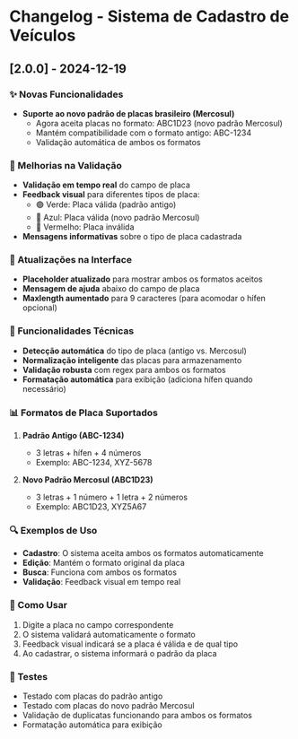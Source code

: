 # Changelog - Sistema de Cadastro de Veículos

## [2.0.0] - 2024-12-19

### ✨ Novas Funcionalidades
- **Suporte ao novo padrão de placas brasileiro (Mercosul)**
  - Agora aceita placas no formato: ABC1D23 (novo padrão Mercosul)
  - Mantém compatibilidade com o formato antigo: ABC-1234
  - Validação automática de ambos os formatos

### 🔧 Melhorias na Validação
- **Validação em tempo real** do campo de placa
- **Feedback visual** para diferentes tipos de placa:
  - 🟢 Verde: Placa válida (padrão antigo)
  - 🔵 Azul: Placa válida (novo padrão Mercosul)
  - 🔴 Vermelho: Placa inválida
- **Mensagens informativas** sobre o tipo de placa cadastrada

### 📝 Atualizações na Interface
- **Placeholder atualizado** para mostrar ambos os formatos aceitos
- **Mensagem de ajuda** abaixo do campo de placa
- **Maxlength aumentado** para 9 caracteres (para acomodar o hífen opcional)

### 🎯 Funcionalidades Técnicas
- **Detecção automática** do tipo de placa (antigo vs. Mercosul)
- **Normalização inteligente** das placas para armazenamento
- **Validação robusta** com regex para ambos os formatos
- **Formatação automática** para exibição (adiciona hífen quando necessário)

### 📊 Formatos de Placa Suportados
1. **Padrão Antigo (ABC-1234)**
   - 3 letras + hífen + 4 números
   - Exemplo: ABC-1234, XYZ-5678

2. **Novo Padrão Mercosul (ABC1D23)**
   - 3 letras + 1 número + 1 letra + 2 números
   - Exemplo: ABC1D23, XYZ5A67

### 🔍 Exemplos de Uso
- **Cadastro**: O sistema aceita ambos os formatos automaticamente
- **Edição**: Mantém o formato original da placa
- **Busca**: Funciona com ambos os formatos
- **Validação**: Feedback visual em tempo real

### 🚀 Como Usar
1. Digite a placa no campo correspondente
2. O sistema validará automaticamente o formato
3. Feedback visual indicará se a placa é válida e de qual tipo
4. Ao cadastrar, o sistema informará o padrão da placa

### 🧪 Testes
- Testado com placas do padrão antigo
- Testado com placas do novo padrão Mercosul
- Validação de duplicatas funcionando para ambos os formatos
- Formatação automática para exibição
